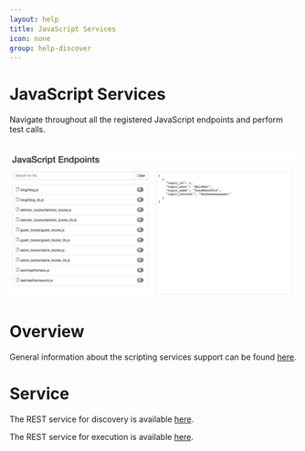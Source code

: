 ```yaml
---
layout: help
title: JavaScript Services
icon: none
group: help-discover
---
```


JavaScript Services
===

Navigate throughout all the registered JavaScript endpoints and perform test calls.


<br>
	<img class="img-responsive" src="/help/images/discover/discover_javascript.png"/>
<br>

Overview
=====

General information about the scripting services support can be found [here](scripting_services.html).


Service
====

The REST service for discovery is available [here](service_registry_js.html).

The REST service for execution is available [here](service_javascript.html).
